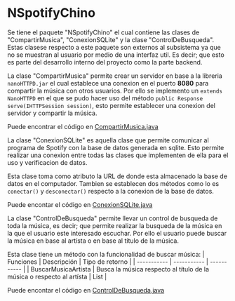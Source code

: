 # NSpotifyChino
Se tiene el paquete "NSpotifyChino" el cual contiene las clases de "CompartirMusica", "ConexionSQLite" y la clase "ControlDeBusqueda". Estas clasese respecto a este paquete son externos al subsistema ya que no se muestran al usuario por medio de una interfaz util. Es decir; que esto es parte del desarrollo interno del proyecto como la parte backend.

La clase "CompartirMusica" permite crear un servidor en base a la libreria ```nanoHTTPD.jar``` el cual establece una conexion en el puerto **8080** para compartir la música con otros usuarios.
Por ello se implemento un ```extends NanoHTTPD``` en el que se pudo hacer uso del método ```public Response serve(IHTTPSession session)```, esto permite establecer una conexion del servidor y compartir la música.

Puede encontrar el código en [CompartirMusica.java](https://github.com/ShanderGonzalez/Spotify_Grupo5/blob/master/src/NSpotifyChino/CompartirMusica.java "CompartirMusica.java")

La clase "ConexionSQLite" es aquella clase que permite comunicar al programa de Spotify con la base de datos generada en sqlite. Esto permite realizar una conexion entre todas las clases que implementen de ella para el uso y verificacion de datos.

Esta clase toma como atributo la URL de donde esta almacenado la base de datos en el computador. Tambien se establecen dos métodos como lo es ```conectar()``` y ```desconectar()``` respecto a la conexion de la base de datos.

Puede encontar el código en [ConexionSQLite.java](https://github.com/ShanderGonzalez/Spotify_Grupo5/blob/master/src/NSpotifyChino/ConexionSQLite.java "ConexionSQLite.java")

La clase "ControlDeBusqueda" permite llevar un control de busqueda de toda la música, es decir; que permite realizar la busqueda de la música en la que el usuario este interesado escuchar. Por ello el usuario puede buscar la música en base al artísta o en base al título de la música.

Esta clase tiene un método con la funcionalidad de buscar música:
| Funciones      | Descripción | Tipo de retorno |
| ----------- | ----------- | ----------- |
| BuscarMusicaArtista | Busca la música respecto al título de la música o respecto al artísta | List |

Puede encontar el código en [ControlDeBusqueda.java](https://github.com/ShanderGonzalez/Spotify_Grupo5/blob/master/src/NSpotifyChino/ControlDeBusqueda.java "ControlDeBusqueda.java")
